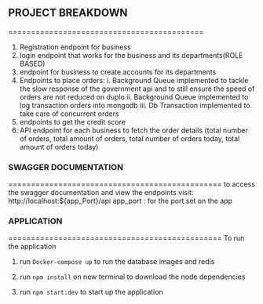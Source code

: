 ## PROJECT BREAKDOWN
===========================================
1. Registration endpoint for business
2. login endpoint that works for the business and its departments(ROLE BASED)
3. endpoint for business to create accounts for its departments
4. Endpoints to place orders: 
i. Background Queue implemented to tackle the slow response of the government api and to still ensure the speed of orders are not reduced on duplo
ii. Background Queue implemented to log transaction orders into mongodb 
iii. Db Transaction implemented to take care of concurrent orders
5. endpoints to get the credit score 
6. API endpoint for each business to fetch the order details (total number of orders, total amount of orders, total number of orders today, total amount of orders today)

### SWAGGER DOCUMENTATION
===============================================
to access the swagger documentation and view the endpoints
visit: http://localhost:${app_Port}/api 
app_port : for the port set on the app

### APPLICATION 
===============================================
To run the application

1. run ``Docker-compose up``  to run the database images and redis

2. run ``npm install`` on new terminal to download the node dependencies

3. run ``npm start:dev`` to start up the application
